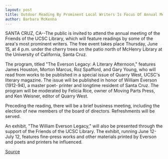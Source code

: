 ```yaml
---
layout: post
title: Outdoor Reading By Prominent Local Writers Is Focus Of Annual Meeting Of Friends Of The UCSC Library
author: Barbara McKenna
---
```


SANTA CRUZ, CA--The public is invited to attend the annual meeting  of the Friends of the UCSC Library, which will feature readings by  some of the area's most prominent writers. The free event takes  place Thursday, June 15, at 4 p.m. under the cherry trees on the patio  north of McHenry Library at the University of California, Santa Cruz.

The program, titled "The Everson Legacy: A Literary Afternoon,"  features James Houston, Morton Marcus, Roz Spafford, and Gary  Young, who will read from works to be published in a special issue  of Quarry West, UCSC's literary magazine. The issue will be  published in honor of William Everson (1912-94), a master poet- printer and longtime resident of Santa Cruz. The program will be  moderated by Felicia Rice, owner of Moving Parts Press, and Ken  Weisner, editor of Quarry West.

Preceding the reading, there will be a brief business meeting,  including the election of new members of the board of directors.  Refreshments will be served.

An exhibit, "The William Everson Legacy," will also be  presented through the support of the Friends of the UCSC Library.  The exhibit, running June 12-July 12, features fine-press works and  other materials printed by Everson and poets and printers he  influenced.

[Source](http://www1.ucsc.edu/news_events/press_releases/archive/94-95/06-95/060695-Outdoor_reading_fea.html "Permalink to 060695-Outdoor_reading_fea")
